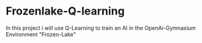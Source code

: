 # Frozenlake-Q-learning

In this project i will use Q-Learning to train an AI in the OpenAi-Gymnasium Environment "Frozen-Lake"

